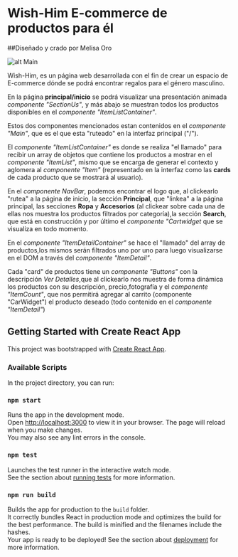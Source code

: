 # Wish-Him E-commerce de productos para él 

##Diseñado y crado por Melisa Oro

![alt Main](https://res.cloudinary.com/ds7jaqjll/image/upload/v1666134278/Wish-Him/presentacion-01_xk9oem.jpg)


Wish-Him, es un página web desarrollada con el fin de crear un espacio de E-commerce dónde 
se podrá encontrar regalos para el género masculino.

En la página **principal/inicio** se podrá visualizar una presentación animada *componente "SectionUs"*, y más abajo se muestran todos los productos disponibles en el *componente "ItemListContainer"*.

Estos dos componentes mencionados estan contenidos en el *componente "Main"*, que es el que esta "ruteado" en la interfaz principal ("/").

El *componente "ItemListContainer"* es donde se realiza "el llamado" para recibir un array de objetos que contiene los productos a mostrar en el *componente "ItemList"*, mismo que se encarga de generar el contexto y aglomera al *componente "Item"* (representado en la interfaz como las **cards** de cada producto que se mostrará al usuario).

En el *componente NavBar*, podemos encontrar el logo que, al clickearlo "rutea" a la página de inicio, la sección **Principal**, que "linkea" a la página principal, las secciones **Ropa** y **Accesorios** (al clickear sobre cada una de ellas nos muestra los productos filtrados por categoría),la sección **Search**, que está en construcción y por último el *componente "Cartwidget* que se visualiza en todo momento.

En el *componente "ItemDetailContainer"* se hace el "llamado" del array de productos,los mismos serán filtrados uno por uno para luego visualizarse en el DOM a través del *componente "ItemDetail"*.


Cada "card" de productos tiene un *componente "Buttons"* con la descripción *Ver Detalles*,que al clickearlo nos muestra de forma dinámica los productos con su descripción, precio,fotografía y el *componente "ItemCount"*, que nos permitirá agregar al carrito (componente "CarWidget") el producto deseado (todo contenido en el *componente "ItemDetail"*) 


## Getting Started with Create React App
This project was bootstrapped with [Create React App](https://github.com/facebook/create-react-app).
### Available Scripts
In the project directory, you can run:

### `npm start`
Runs the app in the development mode.\
Open [http://localhost:3000](http://localhost:3000) to view it in your browser.
The page will reload when you make changes.\
You may also see any lint errors in the console.

### `npm test`
Launches the test runner in the interactive watch mode.\
See the section about [running tests](https://facebook.github.io/create-react-app/docs/running-tests) for more information.

### `npm run build`
Builds the app for production to the `build` folder.\
It correctly bundles React in production mode and optimizes the build for the best performance.
The build is minified and the filenames include the hashes.\
Your app is ready to be deployed!
See the section about [deployment](https://facebook.github.io/create-react-app/docs/deployment) for more information.
